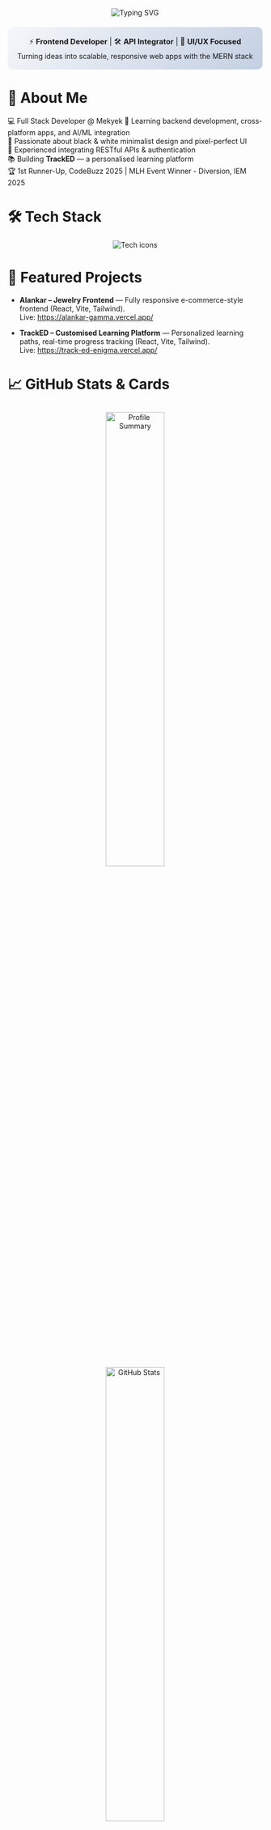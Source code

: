 <div align="center">

  <!-- Animated Typing Header -->
  <img src="https://readme-typing-svg.demolab.com?font=Fira+Code&weight=600&size=28&duration=3000&pause=500&color=38BDF8&center=true&vCenter=true&width=700&lines=Hi+%F0%9F%91%8B%2C+I'm+Aishika+Biswas;MERN+Stack+Developer;Frontend+Engineer;AI%2FML+Explorer;Cybersecurity+Aspirant" alt="Typing SVG" />

  <!-- Profile Card -->
  <div style="background: linear-gradient(135deg, #f5f7fa 0%, #c3cfe2 100%); padding: 18px; border-radius: 10px; margin: 20px 0; max-width: 800px;">
    <p style="font-size: 1.05em; margin: 0;">⚡ <b>Frontend Developer</b> | 🛠️ <b>API Integrator</b> | 🎨 <b>UI/UX Focused</b></p>
    <p style="margin: 6px 0 0 0;">Turning ideas into scalable, responsive web apps with the MERN stack</p>
  </div>

</div>

# 🌟 About Me
💻 Full Stack Developer @ Mekyek
🌱 Learning backend development, cross-platform apps, and AI/ML integration  
🎨 Passionate about black & white minimalist design and pixel-perfect UI  
🔌 Experienced integrating RESTful APIs & authentication  
📚 Building **TrackED** — a personalised learning platform  
🏆 1st Runner-Up, CodeBuzz 2025 | MLH Event Winner - Diversion, IEM 2025

# 🛠 Tech Stack
<div align="center">
  <img src="https://skillicons.dev/icons?i=html,css,js,react,nodejs,express,mongodb,mysql,tailwind,vite,git,github,figma,py" alt="Tech icons" />
</div>

# 📌 Featured Projects
- **Alankar – Jewelry Frontend** — Fully responsive e-commerce-style frontend (React, Vite, Tailwind).  
  Live: https://alankar-gamma.vercel.app/

- **TrackED – Customised Learning Platform** — Personalized learning paths, real-time progress tracking (React, Vite, Tailwind).  
  Live: https://track-ed-enigma.vercel.app/

# 📈 GitHub Stats & Cards
<center>

<!-- Profile summary card (Vercel) -->
<img src="https://github-profile-summary-cards.vercel.app/api/cards/profile-details?username=aishikabiswas" alt="Profile Summary" width="48%" style="margin:8px;"/>

<!-- Main GitHub stats -->
<img src="https://github-readme-stats.vercel.app/api?username=aishikabiswas&show_icons=true&theme=tokyonight&hide_border=true" alt="GitHub Stats" width="48%" style="margin:8px;"/>

</center>

<center>

<!-- Streak (Primary) -->
<img src="https://streak-stats.demolab.com?user=aishikabiswas&theme=tokyonight&hide_border=true" alt="GitHub Streak" width="48%" style="margin:8px;"/>

<!-- Contributions graph (fallback/visual) -->
<img src="https://ghchart.rshah.org/aishikabiswas" alt="Contributions Graph" width="48%" style="margin:8px;"/>

</center>

<center>

<!-- Top languages -->
<img src="https://github-readme-stats.vercel.app/api/top-langs/?username=aishikabiswas&layout=compact&theme=tokyonight&hide_border=true" alt="Top Languages" width="40%" style="margin-top:12px;"/>

</center>

# 📌 Pinned / Quick Links
[Alankar](https://alankar-gamma.vercel.app/) • [TrackED](https://track-ed-enigma.vercel.app/) • [GitHub Profile](https://github.com/aishikabiswas) • [LinkedIn](https://www.linkedin.com/in/aishika-biswas-87b98a326/)

# 📬 Get in Touch
<p align="center"> 
  <a href="https://github.com/aishikabiswas" target="_blank">
    <img src="https://img.shields.io/badge/GitHub-100000?style=for-the-badge&logo=github&logoColor=white" alt="GitHub" />
  </a> 
  <a href="https://www.linkedin.com/in/aishika-biswas-87b98a326/" target="_blank">
    <img src="https://img.shields.io/badge/LinkedIn-0A66C2?style=for-the-badge&logo=linkedin&logoColor=white" alt="LinkedIn" />
  </a> 
  <a href="mailto:aishika.biswas26@gmail.com">
    <img src="https://img.shields.io/badge/Gmail-D14836?style=for-the-badge&logo=gmail&logoColor=white" alt="Email" />
  </a> 
</p>

